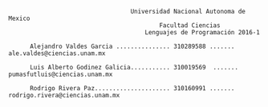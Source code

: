 
                                      Universidad Nacional Autonoma de Mexico 
                                              Facultad Ciencias 
                                          Lenguajes de Programación 2016-1 

          Alejandro Valdes Garcia ............... 310289588 .......      ale.valdes@ciencias.unam.mx
          
          Luis Alberto Godinez Galicia........... 310019569  .......     pumasfutluis@ciencias.unam.mx
          
          Rodrigo Rivera Paz..................... 310160991 .......      rodrigo.rivera@ciencias.unam.mx
